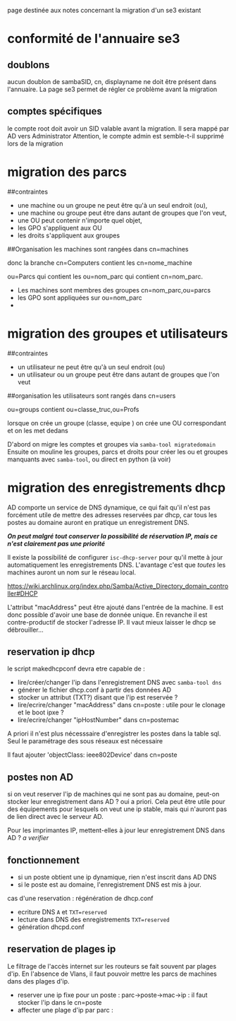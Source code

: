 
page destinée aux notes concernant la migration d'un se3 existant
# conformité de l'annuaire se3
## doublons
aucun doublon de sambaSID, cn, displayname ne doit être présent dans l'annuaire. La page se3 permet de régler ce problème avant la migration
## comptes spécifiques
le compte root doit avoir un SID valable  avant la migration. Il sera mappé par AD vers Administrator 
Attention, le compte admin est semble-t-il supprimé lors de la migration
# migration des parcs
##contraintes
 * une machine ou un groupe ne peut être qu'à un seul endroit (ou),
 * une machine ou groupe peut être dans autant de groupes que l'on veut,
 * une OU peut contenir n'importe quel objet,
 * les GPO s'appliquent aux OU
 * les droits s'appliquent aux groupes

##Organisation
les machines sont rangées dans cn=machines

donc la branche cn=Computers contient les cn=nome_machine

ou=Parcs qui contient les ou=nom_parc qui contient cn=nom_parc.

* Les machines sont membres des groupes cn=nom_parc,ou=parcs
* les GPO sont appliquées sur ou=nom_parc
* 
# migration des groupes et utilisateurs
##contraintes
* un utilisateur ne peut être qu'à un seul endroit (ou)
* un utilisateur ou un groupe peut être dans autant de groupes que l'on veut

##organisation
les utilisateurs  sont rangés dans cn=users

ou=groups contient ou=classe_truc,ou=Profs

lorsque on crée un groupe (classe, equipe ) on crée une OU correspondant et on les met dedans


D'abord on migre les comptes et groupes via `samba-tool migratedomain`
Ensuite on mouline les groupes, parcs et droits pour créer les ou et groupes manquants avec `samba-tool`, ou direct en python (à voir)

# migration des enregistrements dhcp
AD comporte un service de DNS dynamique, ce qui fait qu'il n'est pas forcément utile de mettre des adresses reservées par dhcp, car tous les postes au domaine auront en pratique un enregistrement DNS.

**_On peut malgré tout conserver la possibilité de réservation IP, mais ce n'est clairement pas une priorité_** 

Il existe la possibilité de configurer `isc-dhcp-server` pour qu'il mette à jour automatiquement les enregistrements DNS.  L'avantage c'est que *toutes* les machines auront un nom sur le réseau local.

https://wiki.archlinux.org/index.php/Samba/Active_Directory_domain_controller#DHCP

L'attribut "macAddress" peut être ajouté dans l'entrée de la machine. Il est donc possible d'avoir une base de donnée unique. En revanche il est contre-productif de stocker l'adresse IP. Il vaut mieux laisser le dhcp se débrouiller...


## reservation ip dhcp
le script makedhcpconf devra etre capable de : 

* lire/créer/changer l'ip dans l'enregistrement DNS avec `samba-tool dns`
* générer le fichier dhcp.conf à partir des données AD
* stocker un attribut (TXT?) disant que l'ip est reservée ?
* lire/ecrire/changer "macAddress" dans cn=poste : utile pour le clonage et le boot ipxe ?
* lire/ecrire/changer "ipHostNumber" dans cn=postemac

A priori il n'est plus nécesssaire d'enregistrer les postes dans la table sql. Seul le paramétrage des sous réseaux est nécessaire 

Il faut ajouter 'objectClass: ieee802Device' dans cn=poste

## postes non AD
si on veut reserver l'ip de machines qui ne sont pas au domaine, peut-on stocker leur enregistrement dans AD ? oui a priori. Cela peut être utile pour des équipements pour lesquels on veut une ip stable, mais qui n'auront pas de lien direct avec le serveur AD.

Pour les imprimantes IP, mettent-elles à jour leur enregistrement DNS dans AD ? *a verifier*

## fonctionnement 

* si un poste obtient une ip dynamique, rien n'est inscrit dans AD DNS
* si le poste est au domaine, l'enregistrement DNS est mis à jour.

cas d'une reservation : régénération de dhcp.conf

* ecriture DNS `A` et `TXT=reserved`
* lecture dans DNS des enregistrements `TXT=reserved`
* génération dhcpd.conf

## reservation de plages ip

Le filtrage de l'accès internet sur les routeurs se fait souvent par plages d'ip. En l'absence de Vlans, il faut pouvoir mettre les parcs de machines dans des plages d'ip. 

* reserver une ip fixe pour un poste : parc->poste->mac->ip : il faut stocker l'ip dans le cn=poste
* affecter une plage d'ip par parc : 

